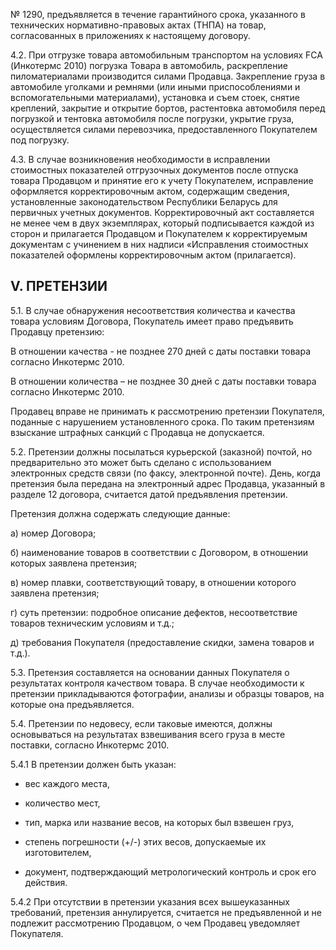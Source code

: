 № 1290, предъявляется в течение гарантийного срока, указанного в технических нормативно-правовых актах (ТНПА) на товар, согласованных в приложениях к настоящему договору.

4.2. При отгрузке товара автомобильным транспортом на условиях FCA (Инкотермс 2010) погрузка Товара в автомобиль, раскрепление пиломатериалами производится силами Продавца. Закрепление груза в автомобиле уголками и ремнями (или иными приспособлениями и вспомогательными материалами), установка и съем стоек, снятие креплений, закрытие и открытие бортов, растентовка автомобиля перед погрузкой и тентовка автомобиля после погрузки, укрытие груза, осуществляется силами перевозчика, предоставленного Покупателем под погрузку.

4.3. В случае возникновения необходимости в исправлении стоимостных показателей отгрузочных документов после отпуска товара Продавцом и принятие его к учету Покупателем, исправление оформляется корректировочным актом, содержащим сведения, установленные законодательством Республики Беларусь для первичных учетных документов. Корректировочный акт составляется не менее чем в двух экземплярах, который подписывается каждой из сторон и прилагается Продавцом и Покупателем к корректируемым документам с учинением в них надписи «Исправления стоимостных показателей оформлены корректировочным актом (прилагается).

## V. ПРЕТЕНЗИИ

5.1. В случае обнаружения несоответствия количества и качества товара условиям Договора, Покупатель имеет право предъявить Продавцу претензию:

В отношении качества - не позднее 270 дней с даты поставки товара согласно Инкотермс 2010.

В отношении количества – не позднее 30 дней с даты поставки товара согласно Инкотермс 2010.

Продавец вправе не принимать к рассмотрению претензии Покупателя, поданные с нарушением установленного срока. По таким претензиям взыскание штрафных санкций с Продавца не допускается.

5.2. Претензии должны посылаться курьерской (заказной) почтой, но предварительно это может быть сделано с использованием электронных средств связи (по факсу, электронной почте). День, когда претензия была передана на электронный адрес Продавца, указанный в разделе 12 договора, считается датой предъявления претензии.

Претензия должна содержать следующие данные:

а) номер Договора;

б) наименование товаров в соответствии с Договором, в отношении которых заявлена претензия;

в) номер плавки, соответствующий товару, в отношении которого заявлена претензия;

г) суть претензии: подробное описание дефектов, несоответствие товаров техническим условиям и т.д.;

д) требования Покупателя (предоставление скидки, замена товаров и т.д.).

5.3. Претензия составляется на основании данных Покупателя о результатах контроля качеством товара. В случае необходимости к претензии прикладываются фотографии, анализы и образцы товаров, на которые она предъявляется.

5.4. Претензии по недовесу, если таковые имеются, должны основываться на результатах взвешивания всего груза в месте поставки, согласно Инкотермс 2010.

5.4.1 В претензии должен быть указан:

- вес каждого места,

- количество мест,

- тип, марка или название весов, на которых был взвешен груз,

- степень погрешности (+/-) этих весов, допускаемые их изготовителем,

- документ, подтверждающий метрологический контроль и срок его действия.

5.4.2 При отсутствии в претензии указания всех вышеуказанных требований, претензия аннулируется, считается не предъявленной и не подлежит рассмотрению Продавцом, о чем Продавец уведомляет Покупателя.